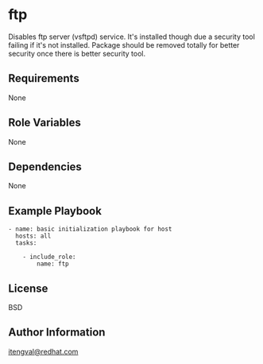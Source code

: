 ftp
====

Disables ftp server (vsftpd) service. It's installed though due a security tool
failing if it's not installed. Package should be removed totally for better
security once there is better security tool.

Requirements
------------

None

Role Variables
--------------

None

Dependencies
------------

None

Example Playbook
----------------

```
- name: basic initialization playbook for host
  hosts: all
  tasks:

    - include_role:
        name: ftp
```

License
-------

BSD

Author Information
------------------

itengval@redhat.com
